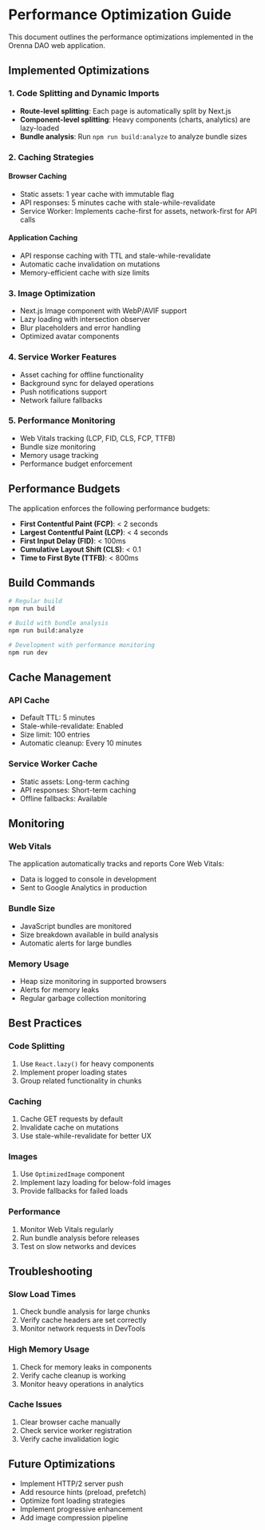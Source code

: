 # Performance Optimization Guide

This document outlines the performance optimizations implemented in the Orenna DAO web application.

## Implemented Optimizations

### 1. Code Splitting and Dynamic Imports

- **Route-level splitting**: Each page is automatically split by Next.js
- **Component-level splitting**: Heavy components (charts, analytics) are lazy-loaded
- **Bundle analysis**: Run `npm run build:analyze` to analyze bundle sizes

### 2. Caching Strategies

#### Browser Caching
- Static assets: 1 year cache with immutable flag
- API responses: 5 minutes cache with stale-while-revalidate
- Service Worker: Implements cache-first for assets, network-first for API calls

#### Application Caching
- API response caching with TTL and stale-while-revalidate
- Automatic cache invalidation on mutations
- Memory-efficient cache with size limits

### 3. Image Optimization

- Next.js Image component with WebP/AVIF support
- Lazy loading with intersection observer
- Blur placeholders and error handling
- Optimized avatar components

### 4. Service Worker Features

- Asset caching for offline functionality
- Background sync for delayed operations
- Push notifications support
- Network failure fallbacks

### 5. Performance Monitoring

- Web Vitals tracking (LCP, FID, CLS, FCP, TTFB)
- Bundle size monitoring
- Memory usage tracking
- Performance budget enforcement

## Performance Budgets

The application enforces the following performance budgets:

- **First Contentful Paint (FCP)**: < 2 seconds
- **Largest Contentful Paint (LCP)**: < 4 seconds
- **First Input Delay (FID)**: < 100ms
- **Cumulative Layout Shift (CLS)**: < 0.1
- **Time to First Byte (TTFB)**: < 800ms

## Build Commands

```bash
# Regular build
npm run build

# Build with bundle analysis
npm run build:analyze

# Development with performance monitoring
npm run dev
```

## Cache Management

### API Cache
- Default TTL: 5 minutes
- Stale-while-revalidate: Enabled
- Size limit: 100 entries
- Automatic cleanup: Every 10 minutes

### Service Worker Cache
- Static assets: Long-term caching
- API responses: Short-term caching
- Offline fallbacks: Available

## Monitoring

### Web Vitals
The application automatically tracks and reports Core Web Vitals:
- Data is logged to console in development
- Sent to Google Analytics in production

### Bundle Size
- JavaScript bundles are monitored
- Size breakdown available in build analysis
- Automatic alerts for large bundles

### Memory Usage
- Heap size monitoring in supported browsers
- Alerts for memory leaks
- Regular garbage collection monitoring

## Best Practices

### Code Splitting
1. Use `React.lazy()` for heavy components
2. Implement proper loading states
3. Group related functionality in chunks

### Caching
1. Cache GET requests by default
2. Invalidate cache on mutations
3. Use stale-while-revalidate for better UX

### Images
1. Use `OptimizedImage` component
2. Implement lazy loading for below-fold images
3. Provide fallbacks for failed loads

### Performance
1. Monitor Web Vitals regularly
2. Run bundle analysis before releases
3. Test on slow networks and devices

## Troubleshooting

### Slow Load Times
1. Check bundle analysis for large chunks
2. Verify cache headers are set correctly
3. Monitor network requests in DevTools

### High Memory Usage
1. Check for memory leaks in components
2. Verify cache cleanup is working
3. Monitor heavy operations in analytics

### Cache Issues
1. Clear browser cache manually
2. Check service worker registration
3. Verify cache invalidation logic

## Future Optimizations

- Implement HTTP/2 server push
- Add resource hints (preload, prefetch)
- Optimize font loading strategies
- Implement progressive enhancement
- Add image compression pipeline